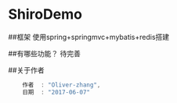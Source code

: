 # ShiroDemo

##框架
使用spring+springmvc+mybatis+redis搭建



##有哪些功能？
待完善


##关于作者

```javascript  
    作者  : "Oliver-zhang",
    日期  : "2017-06-07"
  
```